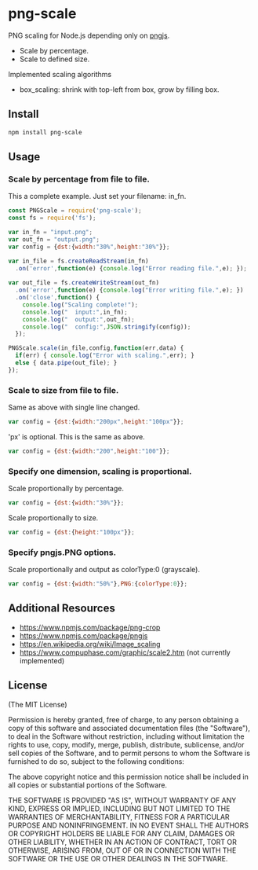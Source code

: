# png-scale

PNG scaling for Node.js depending only on [pngjs](https://github.com/lukeapage/pngjs).

  * Scale by percentage.
  * Scale to defined size.
  
Implemented scaling algorithms

  * box_scaling: shrink with top-left from box, grow by filling box.
  
## Install

```bash
npm install png-scale
```

## Usage

### Scale by percentage from file to file.
This a complete example. Just set your filename: in_fn.
```js
const PNGScale = require('png-scale');
const fs = require('fs');

var in_fn = "input.png";
var out_fn = "output.png";
var config = {dst:{width:"30%",height:"30%"}};

var in_file = fs.createReadStream(in_fn)
  .on('error',function(e) {console.log("Error reading file.",e); });
 
var out_file = fs.createWriteStream(out_fn)
  .on('error',function(e) {console.log("Error writing file.",e); })
  .on('close',function() {
    console.log("Scaling complete!");
    console.log("  input:",in_fn);
    console.log("  output:",out_fn);
    console.log("  config:",JSON.stringify(config));
  });

PNGScale.scale(in_file,config,function(err,data) {
  if(err) { console.log("Error with scaling.",err); }
  else { data.pipe(out_file); }
});
```

### Scale to size from file to file.
Same as above with single line changed.
```js
var config = {dst:{width:"200px",height:"100px"}};
```

'px' is optional. This is the same as above.
```js
var config = {dst:{width:"200",height:"100"}};
```

### Specify one dimension, scaling is proportional.

Scale proportionally by percentage.
```js
var config = {dst:{width:"30%"}};
```

Scale proportionally to size.
```js
var config = {dst:{height:"100px"}};
```

### Specify pngjs.PNG options.

Scale proportionally and output as colorType:0 (grayscale).
```js
var config = {dst:{width:"50%"},PNG:{colorType:0}};
```

  
## Additional Resources

  * <https://www.npmjs.com/package/png-crop>
  * <https://www.npmjs.com/package/pngjs>
  * <https://en.wikipedia.org/wiki/Image_scaling>
  * <https://www.compuphase.com/graphic/scale2.htm> (not currently implemented)

## License

(The MIT License)

Permission is hereby granted, free of charge, to any person obtaining a copy of this software and associated documentation files (the "Software"), to deal in the Software without restriction, including without limitation the rights to use, copy, modify, merge, publish, distribute, sublicense, and/or sell copies of the Software, and to permit persons to whom the Software is furnished to do so, subject to the following conditions:

The above copyright notice and this permission notice shall be included in all copies or substantial portions of the Software.

THE SOFTWARE IS PROVIDED "AS IS", WITHOUT WARRANTY OF ANY KIND, EXPRESS OR IMPLIED, INCLUDING BUT NOT LIMITED TO THE WARRANTIES OF MERCHANTABILITY, FITNESS FOR A PARTICULAR PURPOSE AND NONINFRINGEMENT. IN NO EVENT SHALL THE AUTHORS OR COPYRIGHT HOLDERS BE LIABLE FOR ANY CLAIM, DAMAGES OR OTHER LIABILITY, WHETHER IN AN ACTION OF CONTRACT, TORT OR OTHERWISE, ARISING FROM, OUT OF OR IN CONNECTION WITH THE SOFTWARE OR THE USE OR OTHER DEALINGS IN THE SOFTWARE.